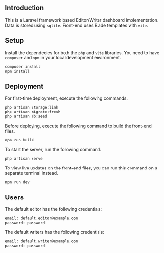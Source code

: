 ## Introduction
This is a Laravel framework based Editor/Writer dashboard implementation. Data is stored using `sqlite`. Front-end uses Blade templates with `vite`.

## Setup
Install the dependecies for both the `php` and `vite` libraries. You need to have `composer` and `npm` in your local development environment.
```bash
composer install
npm install
```

## Deployment 
For first-time deployment, execute the following commands.
```bash
php artisan storage:link
php artisan migrate:fresh
php artisan db:seed
```

Before deploying, execute the following command to build the front-end files.
```bash
npm run build
```
To start the server, run the following command.
```bash
php artisan serve
```

To view live updates on the front-end files, you can run this command on a separate terminal instead.
```bash
npm run dev
```

## Users
The default editor has the following credentials:
```bash
email: default.editor@example.com
password: password
```

The default writers has the following credentials:
```bash
email: default.writer@example.com
password: password
```